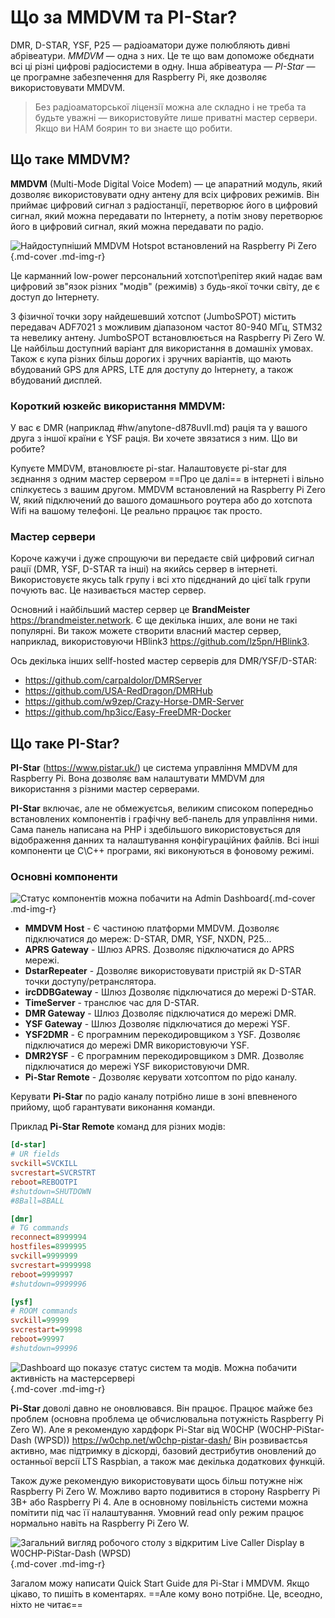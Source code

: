 # Що за MMDVM та PI-Star?

DMR, D-STAR, YSF, P25 — радіоаматори дуже полюбляють дивні абрівеатури. *MMDVM* — одна з них. Це те що вам допоможе обєднати всі ці різні цифрові радіосистеми в одну. Інша абрівеатура — *PI-Star* — це програмне забезпечення для Raspberry Pi, яке дозволяє використовувати MMDVM.

> Без радіоаматорської ліцензії можна але складно і не треба та будьте уважні — використовуйте лише приватні мастер сервери. Якщо ви HAM боярин то ви знаєте що робити.

## Що таке MMDVM?

**MMDVM** (Multi-Mode Digital Voice Modem) — це апаратний модуль, який дозволяє використовувати одну антену для всіх цифрових режимів. Він приймає цифровий сигнал з радіостанції, перетворює його в цифровий сигнал, який можна передавати по Інтернету, а потім знову перетворює його в цифровий сигнал, який можна передавати по радіо. 

![Найдоступніший MMDVM Hotspot встановлений на Raspberry Pi Zero](https://i.imgur.com/XAOVTAP.png){.md-cover .md-img-r}

Це карманний low-power персональний хотспот\репітер який надає вам цифровий зв"язок різних "модів" (режимів) з будь-якої точки світу, де є доступ до Інтернету.

З фізичної точки зору найдешевший хотспот (JumboSPOT) містить передавач ADF7021 з можливим діапазоном частот 80-940 МГц, STM32 та невелику антену. JumboSPOT встановлюється на Raspberry Pi Zero W. Це найбільш доступний варіант для використання в домашніх умовах. Також є купа різних більш дорогих і зручних варіантів, що мають вбудований GPS для APRS, LTE для доступу до Інтернету, а також вбудований дисплей.

### Короткий юзкейс використання MMDVM:

У вас є DMR (наприклад #hw/anytone-d878uvII.md) рація та у вашого друга з іншої країни є YSF рація. Ви хочете звязатися з ним. Що ви робите? 

Купуєте MMDVM, втановлюєте pi-star. Налаштовуєте pi-star для зєднання з одним мастер сервером ==Про це далі== в інтернеті і вільно спілкуєтесь з вашим другом. MMDVM встановлений на Raspberry Pi Zero W, який підключений до вашого домашнього роутера або до хотспота Wifi на вашому телефоні. Це реально пррацює так просто. 

### Мастер сервери
Короче кажучи і дуже спрощуючи ви передаєте свій цифровий сигнал рації (DMR, YSF, D-STAR та інші) на якийсь сервер в інтернеті. Використовуєте якусь talk групу і всі хто підєднаний до цієї talk групи почують вас. Це називається мастер сервер. 

Основний і найбільший мастер сервер це **BrandMeister** https://brandmeister.network. Є ще декілька інших, але вони не такі популярні. Ви також можете створити власний мастер сервер, наприклад, використовуючи HBlink3 https://github.com/lz5pn/HBlink3. 

Ось декілька інших sellf-hosted мастер серверів для DMR/YSF/D-STAR:
* https://github.com/carpaldolor/DMRServer
* https://github.com/USA-RedDragon/DMRHub
* https://github.com/w9zep/Crazy-Horse-DMR-Server
* https://github.com/hp3icc/Easy-FreeDMR-Docker

## Що таке PI-Star?

**PI-Star** (https://www.pistar.uk/) це система управління MMDVM для Raspberry Pi. Вона дозволяє вам налаштувати MMDVM для використання з різними мастер серверами. 

**PI-Star** включає, але не обмежуєтсья, великим списоком попередньо встановлених компонентів і графічну веб-панель для управління ними. Сама панель написана на PHP і здебільшого використовується для відображення данних та налаштування конфігураційних файлів. Всі інші компоненти це C\C++ програми, які виконуються в фоновому режимі.

### Основні компоненти

![Статус компонентів можна побачити на Admin Dashboard](https://i.imgur.com/BOJgBGX.png){.md-cover .md-img-r}

* **MMDVM Host** - Є частиною платформи MMDVM. Дозволяє підключатися до мереж: D-STAR, DMR, YSF, NXDN, P25...
* **APRS Gateway** - Шлюз APRS. Дозволяє підключатися до APRS мережі.
* **DstarRepeater** - Дозволяє використовувати пристрій як D-STAR точки доступу/ретранслятора.
* **ircDDBGateway** - Шлюз Дозволяє підключатися до мережі D-STAR.
* **TimeServer** - транслює час для D-STAR.
* **DMR Gateway** - Шлюз Дозволяє підключатися до мережі DMR.
* **YSF Gateway** - Шлюз Дозволяє підключатися до мережі YSF.
* **YSF2DMR** - Є програмним перекодировщиком з YSF. Дозволяє підключатися до мережі DMR використовуючи YSF.
* **DMR2YSF** - Є програмним перекодировщиком з DMR. Дозволяє підключатися до мережі YSF використовуючи DMR.
* **Pi-Star Remote** - Дозволяє керувати хотсоптом по рідо каналу.

Керувати **Pi-Star** по радіо каналу потрібно лише в зоні впевненого прийому, щоб гарантувати виконання команди.

Приклад **Pi-Star Remote** команд для різних модів:

```ini
[d-star]
# UR fields
svckill=SVCKILL
svcrestart=SVCRSTRT
reboot=REBOOTPI
#shutdown=SHUTDOWN
#8Ball=8BALL

[dmr]
# TG commands
reconnect=8999994
hostfiles=8999995
svckill=9999999
svcrestart=9999998
reboot=9999997
#shutdown=9999996

[ysf]
# ROOM commands
svckill=99999
svcrestart=99998
reboot=99997
#shutdown=99996
```

![Dashboard що показує статус систем та модів. Можна побачити активність на мастерсервері](https://i.imgur.com/SmKB8Ka.jpeg){.md-cover .md-img-r}

**Pi-Star** доволі давно не оновлювався. Він працює. Працює майже без проблем (основна проблема це обчислювальна потужність Raspberry Pi Zero W). Але я рекомендую хардфорк Pi-Star від W0CHP (W0CHP-PiStar-Dash (WPSD)) https://w0chp.net/w0chp-pistar-dash/ Він розвиваєтсья активно, має підтримку в діскорді, базовий дестрибутив оновлений до останньої версії LTS Raspbian, а також має декілька додаткових функцій.

Також дуже рекомендую використовувати щось більш потужне ніж Raspberry Pi Zero W. Можливо варто подивитися в сторону Raspberry Pi 3B+ або Raspberry Pi 4. Але в основному повільність системи можна помітити під час її налаштування. Умовний read only режим працює нормально навіть на Raspberry Pi Zero W.

![Загальний вигляд робочого столу з відкритим Live Caller Display в W0CHP-PiStar-Dash (WPSD)](https://i.imgur.com/INmGQq9.jpeg){.md-cover .md-img-r}

Загалом можу написати Quick Start Guide для Pi-Star і MMDVM. Якщо цікаво, то пишіть в коментарях. ==Але кому воно потрібне. Це, всеодно, ніхто не читає==
